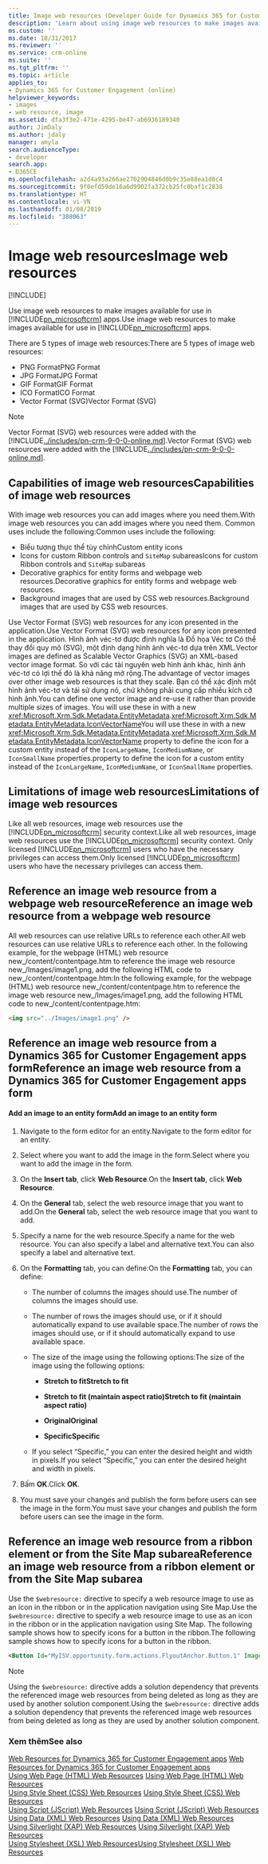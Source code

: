 ```yaml
---
title: Image web resources (Developer Guide for Dynamics 365 for Customer Engagement apps) | MicrosoftDocs
description: 'Learn about using image web resources to make images available for use in Dynamics 365 for Customer Engagement apps. '
ms.custom: ''
ms.date: 10/31/2017
ms.reviewer: ''
ms.service: crm-online
ms.suite: ''
ms.tgt_pltfrm: ''
ms.topic: article
applies_to:
- Dynamics 365 for Customer Engagement (online)
helpviewer_keywords:
- images
- web resource, image
ms.assetid: dfa3f3e2-471e-4295-be47-ab6936189340
author: JimDaly
ms.author: jdaly
manager: amyla
search.audienceType:
- developer
search.app:
- D365CE
ms.openlocfilehash: a2d4a93a266ae2702904846d0b9c35e88ea1d8c4
ms.sourcegitcommit: 9f0efd59de16a6d9902fa372cb25fc0baf1c2838
ms.translationtype: HT
ms.contentlocale: vi-VN
ms.lasthandoff: 01/08/2019
ms.locfileid: "388063"
---
```

# <a name="image-web-resources"></a><span data-ttu-id="dd54c-103">Image web resources</span><span class="sxs-lookup"><span data-stu-id="dd54c-103">Image web resources</span></span>

[!INCLUDE[](../includes/cc_applies_to_update_9_0_0.md)]

<span data-ttu-id="dd54c-104">Use image web resources to make images available for use in [!INCLUDE[pn_microsoftcrm](../includes/pn-microsoftcrm.md)] apps.</span><span class="sxs-lookup"><span data-stu-id="dd54c-104">Use image web resources to make images available for use in [!INCLUDE[pn_microsoftcrm](../includes/pn-microsoftcrm.md)] apps.</span></span>  

<span data-ttu-id="dd54c-105">There are 5 types of image web resources:</span><span class="sxs-lookup"><span data-stu-id="dd54c-105">There are 5 types of image web resources:</span></span> 
* <span data-ttu-id="dd54c-106">PNG Format</span><span class="sxs-lookup"><span data-stu-id="dd54c-106">PNG Format</span></span>
* <span data-ttu-id="dd54c-107">JPG Format</span><span class="sxs-lookup"><span data-stu-id="dd54c-107">JPG Format</span></span>
* <span data-ttu-id="dd54c-108">GIF Format</span><span class="sxs-lookup"><span data-stu-id="dd54c-108">GIF Format</span></span>
* <span data-ttu-id="dd54c-109">ICO Format</span><span class="sxs-lookup"><span data-stu-id="dd54c-109">ICO Format</span></span>
* <span data-ttu-id="dd54c-110">Vector Format (SVG)</span><span class="sxs-lookup"><span data-stu-id="dd54c-110">Vector Format (SVG)</span></span>

> [!NOTE]
> <span data-ttu-id="dd54c-111">Vector Format (SVG) web resources were added with the [!INCLUDE[../includes/pn-crm-9-0-0-online.md](../includes/pn-crm-9-0-0-online.md)].</span><span class="sxs-lookup"><span data-stu-id="dd54c-111">Vector Format (SVG) web resources were added with the [!INCLUDE[../includes/pn-crm-9-0-0-online.md](../includes/pn-crm-9-0-0-online.md)].</span></span>

  
<a name="BKMK_Capabilities"></a>   
## <a name="capabilities-of-image-web-resources"></a><span data-ttu-id="dd54c-112">Capabilities of image web resources</span><span class="sxs-lookup"><span data-stu-id="dd54c-112">Capabilities of image web resources</span></span>  
 <span data-ttu-id="dd54c-113">With image web resources you can add images where you need them.</span><span class="sxs-lookup"><span data-stu-id="dd54c-113">With image web resources you can add images where you need them.</span></span> <span data-ttu-id="dd54c-114">Common uses include the following:</span><span class="sxs-lookup"><span data-stu-id="dd54c-114">Common uses include the following:</span></span>  
  
- <span data-ttu-id="dd54c-115">Biểu tượng thực thể tùy chỉnh</span><span class="sxs-lookup"><span data-stu-id="dd54c-115">Custom entity icons</span></span>  
- <span data-ttu-id="dd54c-116">Icons for custom Ribbon controls and `SiteMap` subareas</span><span class="sxs-lookup"><span data-stu-id="dd54c-116">Icons for custom Ribbon controls and `SiteMap` subareas</span></span>  
- <span data-ttu-id="dd54c-117">Decorative graphics for entity forms and webpage web resources.</span><span class="sxs-lookup"><span data-stu-id="dd54c-117">Decorative graphics for entity forms and webpage web resources.</span></span>  
- <span data-ttu-id="dd54c-118">Background images that are used by CSS web resources.</span><span class="sxs-lookup"><span data-stu-id="dd54c-118">Background images that are used by CSS web resources.</span></span>  

<span data-ttu-id="dd54c-119">Use Vector Format (SVG) web resources for any icon presented in the application.</span><span class="sxs-lookup"><span data-stu-id="dd54c-119">Use Vector Format (SVG) web resources for any icon presented in the application.</span></span> <span data-ttu-id="dd54c-120">Hình ảnh véc-tơ được định nghĩa là Đồ họa Véc tơ Có thể thay đổi quy mô (SVG), một định dạng hình ảnh véc-tơ dựa trên XML.</span><span class="sxs-lookup"><span data-stu-id="dd54c-120">Vector images are defined as Scalable Vector Graphics (SVG) an XML-based vector image format.</span></span> <span data-ttu-id="dd54c-121">So với các tài nguyên web hình ảnh khác, hình ảnh véc-tơ có lợi thế đó là khả năng mở rộng.</span><span class="sxs-lookup"><span data-stu-id="dd54c-121">The advantage of vector images over other image web resources is that they scale.</span></span> <span data-ttu-id="dd54c-122">Bạn có thể xác định một hình ảnh véc-tơ và tái sử dụng nó, chứ không phải cung cấp nhiều kích cỡ hình ảnh.</span><span class="sxs-lookup"><span data-stu-id="dd54c-122">You can define one vector image and re-use it rather than provide multiple sizes of images.</span></span> <span data-ttu-id="dd54c-123">You will use these in with a new <xref:Microsoft.Xrm.Sdk.Metadata.EntityMetadata>.<xref:Microsoft.Xrm.Sdk.Metadata.EntityMetadata.IconVectorName></span><span class="sxs-lookup"><span data-stu-id="dd54c-123">You will use these in with a new <xref:Microsoft.Xrm.Sdk.Metadata.EntityMetadata>.<xref:Microsoft.Xrm.Sdk.Metadata.EntityMetadata.IconVectorName></span></span> <span data-ttu-id="dd54c-124">property to define the icon for a custom entity instead of the `IconLargeName`, `IconMediumName`, or `IconSmallName` properties.</span><span class="sxs-lookup"><span data-stu-id="dd54c-124">property to define the icon for a custom entity instead of the `IconLargeName`, `IconMediumName`, or `IconSmallName` properties.</span></span>
  
<a name="BKMK_Limitations"></a>   
## <a name="limitations-of-image-web-resources"></a><span data-ttu-id="dd54c-125">Limitations of image web resources</span><span class="sxs-lookup"><span data-stu-id="dd54c-125">Limitations of image web resources</span></span>  
 <span data-ttu-id="dd54c-126">Like all web resources, image web resources use the [!INCLUDE[pn_microsoftcrm](../includes/pn-microsoftcrm.md)] security context.</span><span class="sxs-lookup"><span data-stu-id="dd54c-126">Like all web resources, image web resources use the [!INCLUDE[pn_microsoftcrm](../includes/pn-microsoftcrm.md)] security context.</span></span> <span data-ttu-id="dd54c-127">Only licensed [!INCLUDE[pn_microsoftcrm](../includes/pn-microsoftcrm.md)] users who have the necessary privileges can access them.</span><span class="sxs-lookup"><span data-stu-id="dd54c-127">Only licensed [!INCLUDE[pn_microsoftcrm](../includes/pn-microsoftcrm.md)] users who have the necessary privileges can access them.</span></span>  
 
  
<a name="BKMK_ReferenceFromWebPageWebResource"></a>   
## <a name="reference-an-image-web-resource-from-a-webpage-web-resource"></a><span data-ttu-id="dd54c-128">Reference an image web resource from a webpage web resource</span><span class="sxs-lookup"><span data-stu-id="dd54c-128">Reference an image web resource from a webpage web resource</span></span>  
 <span data-ttu-id="dd54c-129">All web resources can use relative URLs to reference each other.</span><span class="sxs-lookup"><span data-stu-id="dd54c-129">All web resources can use relative URLs to reference each other.</span></span> <span data-ttu-id="dd54c-130">In the following example, for the webpage (HTML) web resource new_/content/contentpage.htm to reference the image web resource new_/Images/image1.png, add the following HTML code to new_/content/contentpage.htm:</span><span class="sxs-lookup"><span data-stu-id="dd54c-130">In the following example, for the webpage (HTML) web resource new_/content/contentpage.htm to reference the image web resource new_/Images/image1.png, add the following HTML code to new_/content/contentpage.htm:</span></span>  
  
```html  
<img src="../Images/image1.png" />  
```  
  
<a name="BKMK_ReferenceFromForm"></a>   
## <a name="reference-an-image-web-resource-from-a-dynamics-365-for-customer-engagement-apps-form"></a><span data-ttu-id="dd54c-131">Reference an image web resource from a Dynamics 365 for Customer Engagement apps form</span><span class="sxs-lookup"><span data-stu-id="dd54c-131">Reference an image web resource from a Dynamics 365 for Customer Engagement apps form</span></span>  
  
#### <a name="add-an-image-to-an-entity-form"></a><span data-ttu-id="dd54c-132">Add an image to an entity form</span><span class="sxs-lookup"><span data-stu-id="dd54c-132">Add an image to an entity form</span></span>  
  
1.  <span data-ttu-id="dd54c-133">Navigate to the form editor for an entity.</span><span class="sxs-lookup"><span data-stu-id="dd54c-133">Navigate to the form editor for an entity.</span></span>  
  
2.  <span data-ttu-id="dd54c-134">Select where you want to add the image in the form.</span><span class="sxs-lookup"><span data-stu-id="dd54c-134">Select where you want to add the image in the form.</span></span>  
  
3.  <span data-ttu-id="dd54c-135">On the **Insert tab**, click **Web Resource**.</span><span class="sxs-lookup"><span data-stu-id="dd54c-135">On the **Insert tab**, click **Web Resource**.</span></span>  
  
4.  <span data-ttu-id="dd54c-136">On the **General** tab, select the web resource image that you want to add.</span><span class="sxs-lookup"><span data-stu-id="dd54c-136">On the **General** tab, select the web resource image that you want to add.</span></span>  
  
5.  <span data-ttu-id="dd54c-137">Specify a name for the web resource.</span><span class="sxs-lookup"><span data-stu-id="dd54c-137">Specify a name for the web resource.</span></span> <span data-ttu-id="dd54c-138">You can also specify a label and alternative text.</span><span class="sxs-lookup"><span data-stu-id="dd54c-138">You can also specify a label and alternative text.</span></span>  
  
6.  <span data-ttu-id="dd54c-139">On the **Formatting** tab, you can define:</span><span class="sxs-lookup"><span data-stu-id="dd54c-139">On the **Formatting** tab, you can define:</span></span>  
  
    -   <span data-ttu-id="dd54c-140">The number of columns the images should use.</span><span class="sxs-lookup"><span data-stu-id="dd54c-140">The number of columns the images should use.</span></span>  
  
    -   <span data-ttu-id="dd54c-141">The number of rows the images should use, or if it should automatically expand to use available space.</span><span class="sxs-lookup"><span data-stu-id="dd54c-141">The number of rows the images should use, or if it should automatically expand to use available space.</span></span>  
  
    -   <span data-ttu-id="dd54c-142">The size of the image using the following options:</span><span class="sxs-lookup"><span data-stu-id="dd54c-142">The size of the image using the following options:</span></span>  
  
        - <span data-ttu-id="dd54c-143">**Stretch to fit**</span><span class="sxs-lookup"><span data-stu-id="dd54c-143">**Stretch to fit**</span></span>  
  
        - <span data-ttu-id="dd54c-144">**Stretch to fit (maintain aspect ratio)**</span><span class="sxs-lookup"><span data-stu-id="dd54c-144">**Stretch to fit (maintain aspect ratio)**</span></span>  
  
        - <span data-ttu-id="dd54c-145">**Original**</span><span class="sxs-lookup"><span data-stu-id="dd54c-145">**Original**</span></span>  
  
        - <span data-ttu-id="dd54c-146">**Specific**</span><span class="sxs-lookup"><span data-stu-id="dd54c-146">**Specific**</span></span>  
  
    -   <span data-ttu-id="dd54c-147">If you select “Specific,” you can enter the desired height and width in pixels.</span><span class="sxs-lookup"><span data-stu-id="dd54c-147">If you select “Specific,” you can enter the desired height and width in pixels.</span></span>  
  
7.  <span data-ttu-id="dd54c-148">Bấm **OK**.</span><span class="sxs-lookup"><span data-stu-id="dd54c-148">Click **OK**.</span></span>  
  
8.  <span data-ttu-id="dd54c-149">You must save your changes and publish the form before users can see the image in the form.</span><span class="sxs-lookup"><span data-stu-id="dd54c-149">You must save your changes and publish the form before users can see the image in the form.</span></span>  
  
<a name="BKMK_ReferenceWithWebResourcedirective"></a>   
## <a name="reference-an-image-web-resource-from-a-ribbon-element-or-from-the-site-map-subarea"></a><span data-ttu-id="dd54c-150">Reference an image web resource from a ribbon element or from the Site Map subarea</span><span class="sxs-lookup"><span data-stu-id="dd54c-150">Reference an image web resource from a ribbon element or from the Site Map subarea</span></span>  
 <span data-ttu-id="dd54c-151">Use the `$webresource:` directive to specify a web resource image to use as an icon in the ribbon or in the application navigation using Site Map.</span><span class="sxs-lookup"><span data-stu-id="dd54c-151">Use the `$webresource:` directive to specify a web resource image to use as an icon in the ribbon or in the application navigation using Site Map.</span></span> <span data-ttu-id="dd54c-152">The following sample shows how to specify icons for a button in the ribbon.</span><span class="sxs-lookup"><span data-stu-id="dd54c-152">The following sample shows how to specify icons for a button in the ribbon.</span></span>  
  
```xml  
<Button Id="MyISV.opportunity.form.actions.FlyoutAnchor.Button.1" Image16by16="$webresource:new_/icons/oneIcon16.png" Image32by32="$webresource:new_/icons/oneIcon32.png"/>  
```  
  
> [!NOTE]
>  <span data-ttu-id="dd54c-153">Using the `$webresource:` directive adds a solution dependency that prevents the referenced image web resources from being deleted as long as they are used by another solution component.</span><span class="sxs-lookup"><span data-stu-id="dd54c-153">Using the `$webresource:` directive adds a solution dependency that prevents the referenced image web resources from being deleted as long as they are used by another solution component.</span></span>  
  
### <a name="see-also"></a><span data-ttu-id="dd54c-154">Xem thêm</span><span class="sxs-lookup"><span data-stu-id="dd54c-154">See also</span></span>  
 <span data-ttu-id="dd54c-155">[Web Resources for Dynamics 365 for Customer Engagement apps](web-resources.md) </span><span class="sxs-lookup"><span data-stu-id="dd54c-155">[Web Resources for Dynamics 365 for Customer Engagement apps](web-resources.md) </span></span>  
 <span data-ttu-id="dd54c-156">[Using Web Page (HTML) Web Resources](webpage-html-web-resources.md) </span><span class="sxs-lookup"><span data-stu-id="dd54c-156">[Using Web Page (HTML) Web Resources](webpage-html-web-resources.md) </span></span>  
 <span data-ttu-id="dd54c-157">[Using Style Sheet (CSS) Web Resources](css-web-resources.md) </span><span class="sxs-lookup"><span data-stu-id="dd54c-157">[Using Style Sheet (CSS) Web Resources](css-web-resources.md) </span></span>  
 <span data-ttu-id="dd54c-158">[Using Script (JScript) Web Resources](script-jscript-web-resources.md) </span><span class="sxs-lookup"><span data-stu-id="dd54c-158">[Using Script (JScript) Web Resources](script-jscript-web-resources.md) </span></span>  
 <span data-ttu-id="dd54c-159">[Using Data (XML) Web Resources](data-xml-web-resources.md) </span><span class="sxs-lookup"><span data-stu-id="dd54c-159">[Using Data (XML) Web Resources](data-xml-web-resources.md) </span></span>  
 <span data-ttu-id="dd54c-160">[Using Silverlight (XAP) Web Resources](silverlight-xap-web-resources.md) </span><span class="sxs-lookup"><span data-stu-id="dd54c-160">[Using Silverlight (XAP) Web Resources](silverlight-xap-web-resources.md) </span></span>  
 [<span data-ttu-id="dd54c-161">Using Stylesheet (XSL) Web Resources</span><span class="sxs-lookup"><span data-stu-id="dd54c-161">Using Stylesheet (XSL) Web Resources</span></span>](stylesheet-xsl-web-resources.md)
